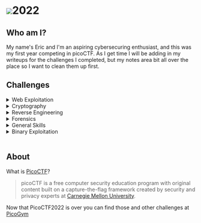 # <img src="https://picoctf.org/img/logos/picoctf-logo-horizontal-white.svg">**2022**


## **Who am I?**
My name's Eric and I'm an aspiring cybersecuring enthusiast, and this was my first year competing in picoCTF.  As I get time I will be adding in my writeups for the challenges I completed, but my notes area bit all over the place so I want to clean them up first.

## **Challenges**

<details>

<summary>Web Exploitation</summary>

|Challenge|Points|Completed|
|:--- | :---: | :---: |

</details>

<details>

<summary>Cryptography</summary>

|Challenge|Points|Completed|
|:--- | :---: | :---: |
|[basic-mod1](./Cryptography/basic-mod1)|100|yes|
|[basic-mod2](./Cryptography/basic-mod2)|100|yes|
|[credstuff](./Cryptography/credstuff)|100|yes|
</details>

<details>

<summary>Reverse Engineering</summary>

|Challenge|Points|Completed|
|:--- | :---: | :---: |
|[file-run1](./ReverseEngineering/file-run1/)|100|yes|
|[file-run2](./ReverseEngineering/file-run2/)|100|yes|
</details>

<details>

<summary>Forensics</summary>

|Challenge|Points|Completed|
|:--- | :---: | :---: |
|[ENHANCE!](./Forensics/Enhance!/)|100|
</details>

<details>

<summary>General Skills</summary>

|Challenge|Points|Completed|
|:--- | :---: | :---: |

</details>

<details>

<summary>Binary Exploitation</summary>

|Challenge|Points|Completed|
|:--- | :---: | :---: |
|[basic-file-exploit](./BinaryExploitation/basic-file-exploit)|100|yes|
|[Buffer Overflow 0](./BinaryExploitation/buffer-overflow-0)|100|yes|
|[CVE-XXXX-XXXX](./BinaryExploitation/CVE-XXXX-XXXX)|100|yes|
</details><br>

## **About**
What is [PicoCTF](http://www.picoctf.org)?

>picoCTF is a free computer security education program with original content built on a capture-the-flag framework created by security and privacy experts at [Carnegie Mellon University](https://cmu.edu/).

Now that PicoCTF2022 is over you can find those and other challenges at [PicoGym](https://play.picoctf.org/practice)
